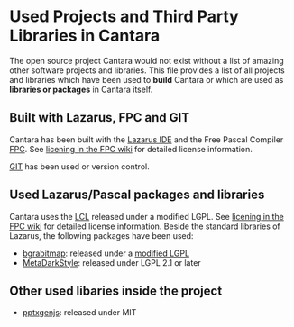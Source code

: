 # Used Projects and Third Party Libraries in Cantara

The open source project Cantara would not exist without a list of amazing other software projects and libraries.
This file provides a list of all projects and libraries which have been used to **build** Cantara or which are used as **libraries or packages**
in Cantara itself.

## Built with Lazarus, FPC and GIT

Cantara has been built with the [Lazarus IDE](https://www.lazarus-ide.org/) and the Free Pascal Compiler [FPC](https://www.freepascal.org/). See [licening in the FPC wiki](https://wiki.lazarus.freepascal.org/licensing) for detailed license information.

[GIT](https://git-scm.com/) has been used or version control.

## Used Lazarus/Pascal packages and libraries

Cantara uses the [LCL](https://wiki.freepascal.org/LCL) released under a modified LGPL. See [licening in the FPC wiki](https://wiki.lazarus.freepascal.org/licensing) for detailed license information.
Beside the standard libraries of Lazarus, the following packages have been used:
* [bgrabitmap](https://github.com/bgrabitmap/bgrabitmap): released under a [modified LGPL](https://github.com/bgrabitmap/bgrabitmap/blob/master/COPYING.modifiedLGPL.txt)
* [MetaDarkStyle](https://github.com/zamtmn/metadarkstyle): released under LGPL 2.1 or later

## Other used libaries inside the project

* [pptxgenjs](https://github.com/gitbrent/pptxgenjs): released under MIT